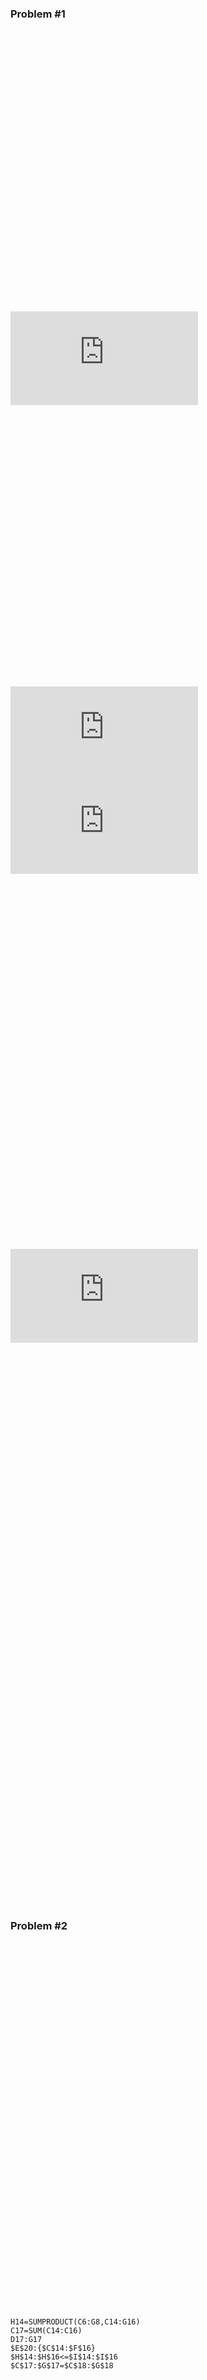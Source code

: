 ### Problem #1
![Equation1](https://latex.codecogs.com/gif.latex?X_1&plus;Y_1&plus;Z_1%5Cgeq%20300) \
![Equation2](https://latex.codecogs.com/gif.latex?Z_2%3DX_1&plus;Y_1-300) \
![Equation3](https://latex.codecogs.com/gif.latex?X_2&plus;Y_2&plus;Z_2%5Cgeq%20400) \
![Equation4](https://latex.codecogs.com/gif.latex?X_2&plus;Y_2&plus;Z_2-400) \
![Equation5](https://latex.codecogs.com/gif.latex?X_3&plus;Y_3&plus;Z_3%5Cgeq%20500) \
![Equation5](https://latex.codecogs.com/gif.latex?X_1...3%5Cleq%20300%2C%20Y_1...3%5Cleq%20300) \
![Equation6](https://latex.codecogs.com/gif.latex?X_1...3%5Cgeq%200%2C%20Y_1...3%5Cgeq%200) \
![Equation7](https://latex.codecogs.com/gif.latex?min%3A%20%7B400X_1&plus;400X_2&plus;400X_3&plus;360Y_1&plus;360Y_2&plus;360Y_3&plus;30Z_1&plus;30Z_2&plus;30Z_3%7D) \
![Equation8](https://latex.codecogs.com/gif.latex?X_1&plus;Y_1&plus;Z_1%5Cgeq%20300) \
![Equation9](https://latex.codecogs.com/gif.latex?X_2&plus;Y_2&plus;Z_2%5Cgeq%20400) \
![Equation10](https://latex.codecogs.com/gif.latex?X_3&plus;Y_3&plus;Z_3%5Cgeq%20500) \
![Equation5](https://latex.codecogs.com/gif.latex?X_1...3%5Cleq%20300%2C%20Y_1...3%5Cleq%20300) \
![Equation6](https://latex.codecogs.com/gif.latex?X_1...3%5Cgeq%200%2C%20Y_1...3%5Cgeq%200) \
![Equation11](https://latex.codecogs.com/gif.latex?X_1..3%5Cgeq%200%2C%20Y_1..3%5Cgeq%200%2C%20Z_1..3%5Cgeq%200) \
![Equation12](https://latex.codecogs.com/gif.latex?X_1%3D0%2C%20X_2%3D100%2C%20X_3%3D200) \
![Equation13](https://latex.codecogs.com/gif.latex?Y_1..3%3D300) \
![Equation14](https://latex.codecogs.com/gif.latex?Z1..3%3D0) \
![Equation15](https://latex.codecogs.com/gif.latex?Optimal%3A%20444*10%5E3%20dollars%20%3D%20444k) \
![Equation16](https://latex.codecogs.com/gif.latex?@50%3A%20445.5K) \
![Equation17](https://latex.codecogs.com/gif.latex?@100%3A%20448K)

### Problem #2
![Equation18](https://latex.codecogs.com/gif.latex?Min%3A%20%7B3A_1&plus;4A_2&plus;4A_3&plus;5A_4&plus;3A_5&plus;5B_1&plus;3B_2&plus;5B_3&plus;4B_4&plus;5B_3&plus;2C_2&plus;5C_2&plus;3C_3&plus;3C_4&plus;4C_5%7D) \
![Equation19](https://latex.codecogs.com/gif.latex?A_1&plus;....A_5%5Cleq%20480%2C%20B_1&plus;....B_5%5Cleq%20480%2C%20C_1&plus;....C_5%5Cleq%20480) \
![Equation20](https://latex.codecogs.com/gif.latex?A_1&plus;B_1&plus;C_1...A_5&plus;B_5&plus;C_5%3D%7B80%2C75%2C80%2C120%2C60%7D) \
![Equation21](https://latex.codecogs.com/gif.latex?A_1...5%2C%20B_1...5%2C%20C_1...5%5Cgeq%200) \
``H14=SUMPRODUCT(C6:G8,C14:G16)`` \
``C17=SUM(C14:C16)`` \
``D17:G17`` \
``$E$20:{$C$14:$F$16}`` \
``$H$14:$H$16<=$I$14:$I$16``\
``$C$17:$G$17=$C$18:$G$18`` \
![Equation22](https://latex.codecogs.com/gif.latex?Optimal%3A1258%20min) \
![Equation23](https://latex.codecogs.com/gif.latex?A%3D2min%2C%20B%3D180min%2C%20C%3D0min) \
``$H$14=$H$15`` \
``$H$14=$H$16`` \
![Equation24](https://latex.codecogs.com/gif.latex?Optimal%3A%201277min) 

### Problem #3
![Equation25](https://latex.codecogs.com/gif.latex?min%5Csum%20y%27%27*c%27%27%2C%28i%2Cj%29%3D1%2C2%2C3%2C4) \
![Equation26](https://latex.codecogs.com/gif.latex?min%5Csum%20y%27%27*s%27%27%2C%5Bi%3D1%2C2%2C3%2C4%2C%20j%3D1%2C2%2C3%20%5D) \
![Equation27](https://latex.codecogs.com/gif.latex?Y_11&plus;Y_12&plus;Y_13%5Cleq%20600) \
![Equation28](https://latex.codecogs.com/gif.latex?Y_21&plus;Y_22&plus;Y_23%5Cleq%20500)
